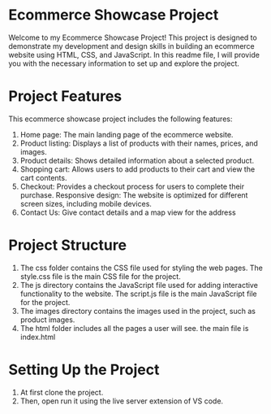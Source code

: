 # Ecommerce Showcase Project

Welcome to my Ecommerce Showcase Project! This project is designed to demonstrate my development and design skills in building an ecommerce website using HTML, CSS, and JavaScript. In this readme file, I will provide you with the necessary information to set up and explore the project.



# Project Features

This ecommerce showcase project includes the following features:
1. Home page: The main landing page of the ecommerce website.
2. Product listing: Displays a list of products with their names, prices, and images.
3. Product details: Shows detailed information about a selected product.
4. Shopping cart: Allows users to add products to their cart and view the cart contents.
5. Checkout: Provides a checkout process for users to complete their purchase.
Responsive design: The website is optimized for different screen sizes, including mobile devices.
6. Contact Us: Give contact details and a map view for the address


# Project Structure

1. The css folder contains the CSS file used for styling the web pages. The style.css file is the main CSS file for the project.
2. The js directory contains the JavaScript file used for adding interactive functionality to the website. The script.js file is the main JavaScript file for the project.
3. The images directory contains the images used in the project, such as product images.
4. The html folder includes all the pages a user will see. the main file is index.html



# Setting Up the Project

1. At first clone the project.
2. Then, open run it using the live server extension of VS code.

